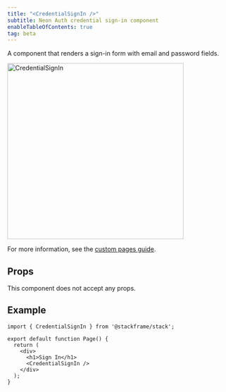 ```yaml
---
title: "<CredentialSignIn />"
subtitle: Neon Auth credential sign-in component
enableTableOfContents: true
tag: beta
---
```


A component that renders a sign-in form with email and password fields.

<img src="/docs/neon-auth/credential-sign-in.png" alt="CredentialSignIn" width="400" />

For more information, see the [custom pages guide](/docs/neon-auth/customization/custom-pages).

## Props

This component does not accept any props.

## Example

```tsx
import { CredentialSignIn } from '@stackframe/stack';

export default function Page() {
  return (
    <div>
      <h1>Sign In</h1>
      <CredentialSignIn />
    </div>
  );
}
```
